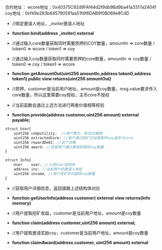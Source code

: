 合约地址：
wcore地址：0x40375C92d9FAf44d2f9db9Bd9ba41a3317a2404f
coy地址：0xf49e283b645790591aa51f4f6DAB9f0B069e8CdD


- //绑定邀请人地址，_inviter邀请人地址
- **function bind(address _inviter) external**

- //通过输入core数量获取同时需要质押的COY数量，amountIn => core数量 / token0 => wcore / token1 => coy
- //通过输入coy数量获取同时需要质押的core数量，amountIn => coy数量 / token0 => coy / token1 => wcore
- **function getAmountOut(uint256 amountIn,address token0,address token1) public view returns(uint256 amountOut)**


- //质押，customer是当前用户地址，amount是coy数量，msg.value要求传入core数量，所以这里需要coy授权，主币core不授权
- //当前函数会通过上述方法进行两者价值相等校验
- **function provide(address customer,uint256 amount) external payable;**

```javascript
struct User{
    uint256 computility;  //用户算力，有18位精度
    uint256 extractedCore; //用户通过挖矿已经提取的coy值多少core
    uint256 rewardDebt; //这个忽略
    uint256 award; //这是用户通过邀请获得的coy数量
}

struct Info{
    User    user; //上述User结构体
    address inv; //当前用户的邀请人地址
    uint256 income; //用户挖矿的可提现coy数量
}

```

- //获取用户详细信息，返回值跟上述结构体对应
- **function getUserInfo(address customer) external view returns(Info memory)**

- //用户提取挖矿收益，customer是当前用户地址，amount是coy数量
- **function claim(address customer,uint256 amount) external;**


- //用户提取邀请奖励coy，customer是当前用户地址，amount是coy数量
- **function claimAward(address customer, uint256 amount) external**